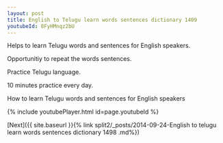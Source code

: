 ```yaml
---
layout: post
title: English to Telugu learn words sentences dictionary 1409 
youtubeId: 8FyHMnqz2bU
---
```

 
 
Helps to learn Telugu words and sentences for English speakers.

Opportunitiy to repeat the words sentences. 

Practice Telugu language. 
 
10 minutes practice every day. 
 
How to learn Telugu words and sentences for English speakers 
 
{% include youtubePlayer.html id=page.youtubeId %}
 
 
[Next]({{ site.baseurl }}{% link  split2/_posts/2014-09-24-English to telugu learn words sentences dictionary 1498 .md%})
 
